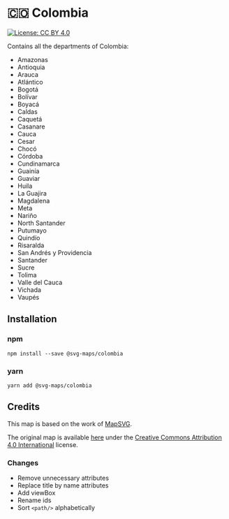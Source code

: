 # 🇨🇴 Colombia

[![License: CC BY 4.0](https://img.shields.io/badge/License-CC%20BY%204.0-blue.svg)](https://creativecommons.org/licenses/by/4.0/)

Contains all the departments of Colombia:
* Amazonas
* Antioquia
* Arauca
* Atlántico
* Bogotá
* Bolívar
* Boyacá
* Caldas
* Caquetá
* Casanare
* Cauca
* Cesar
* Chocó
* Córdoba
* Cundinamarca
* Guainía
* Guaviar
* Huila
* La Guajira
* Magdalena
* Meta
* Nariño
* North Santander
* Putumayo
* Quindío
* Risaralda
* San Andrés y Providencia
* Santander
* Sucre
* Tolima
* Valle del Cauca
* Vichada
* Vaupés

## Installation

### npm

`npm install --save @svg-maps/colombia`

### yarn

`yarn add @svg-maps/colombia`

## Credits

This map is based on the work of [MapSVG](https://mapsvg.com).

The original map is available [here](https://mapsvg.com/maps/colombia) under the [Creative Commons Attribution 4.0 International](https://creativecommons.org/licenses/by/4.0/) license.

### Changes

* Remove unnecessary attributes
* Replace title by name attributes
* Add viewBox
* Rename ids
* Sort `<path/>` alphabetically
